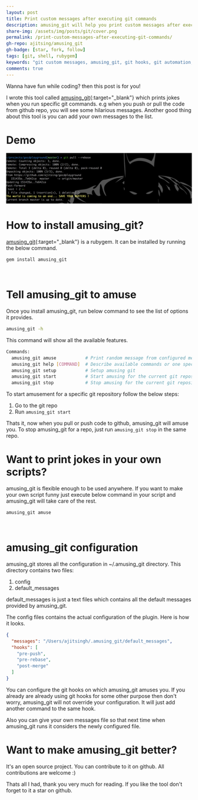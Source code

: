 ```yaml
---
layout: post
title: Print custom messages after executing git commands
description: amusing_git will help you print custom messages after executing git commands. You can configure the messages which you want to show.
share-img: /assets/img/posts/git/cover.png
permalink: /print-custom-messages-after-executing-git-commands/
gh-repo: ajitsing/amusing_git
gh-badge: [star, fork, follow]
tags: [git, shell, rubygem]
keywords: "git custom messages, amusing_git, git hooks, git automation, shell scripting git, ruby git tools, print message after git push, git productivity, git post-commit, git post-push"
comments: true
---
```


Wanna have fun while coding? then this post is for you!

I wrote this tool called [amusing_git](https://github.com/ajitsing/amusing_git){:target="_blank"} which prints jokes when you run specific git commands. e.g when you push or pull the code from github repo, you will see some hilarious messages. Another good thing about this tool is you can add your own messages to the list.

# Demo

![Crepe](/assets/img/posts/amusing_git/amusing_git_1.png)

# How to install amusing_git?

[amusing_git](https://rubygems.org/gems/amusing_git){:target="_blank"} is a rubygem. It can be installed by running the below command.

```bash
gem install amusing_git
```
<br>

# Tell amusing_git to amuse

Once you install amusing_git, run below command to see the list of options it provides.

```bash
amusing_git -h
```

This command will show all the available features.

```bash
Commands:
  amusing_git amuse           # Print random message from configured messages, use `amusing_git help amuse` to know how to add your own messages
  amusing_git help [COMMAND]  # Describe available commands or one specific command
  amusing_git setup           # Setup amusing git
  amusing_git start           # Start amusing for the current git repository
  amusing_git stop            # Stop amusing for the current git repository
```

To start amusement for a specific git repository follow the below steps:

1. Go to the git repo
2. Run `amusing_git start`

Thats it, now when you pull or push code to github, amusing_git will amuse you. To stop amusing_git for a repo, just run `amusing_git stop` in the same repo.

# Want to print jokes in your own scripts?

amusing_git is flexible enough to be used anywhere. If you want to make your own script funny just execute below command in your script and amusing_git will take care of the rest.

```bash
amusing_git amuse
```
<br>

# amusing_git configuration

amusing_git stores all the configuration in ~/.amusing_git directory. This directory contains two files:

1. config
2. default_messages

default_messages is just a text files which contains all the default messages provided by amusing_git.

The config files contains the actual configuration of the plugin. Here is how it looks.

```json
{
  "messages": "/Users/ajitsingh/.amusing_git/default_messages",
  "hooks": [
    "pre-push",
    "pre-rebase",
    "post-merge"
  ]
}
```

You can configure the git hooks on which amusing_git amuses you. If you already are already using git hooks for some other purpose then don't worry, amusing_git will not override your configuration. It will just add another command to the same hook.

Also you can give your own messages file so that next time when amusing_git runs it considers the newly configured file.

# Want to make amusing_git better?

It's an open source project. You can contribute to it on github. All contributions are welcome :)

Thats all I had, thank you very much for reading. If you like the tool don't forget to it a star on github.
